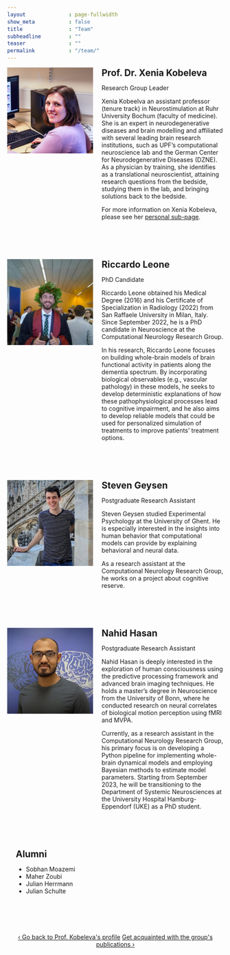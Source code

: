 ```yaml
---
layout              : page-fullwidth
show_meta           : false
title               : "Team"
subheadline         : ""
teaser              : ""
permalink           : "/team/"
---
```


<style>
@media (min-width: 500px) {
    .media {
        display: grid;
        grid-template-columns: fit-content(200px) 1fr;
        grid-template-rows:1fr auto;
        grid-template-areas:
            "image content"
            "image footer";
        grid-gap: 20px;
        margin-bottom: 4em;
    }
	
    .img {
        grid-area: image;
    }

    .content {
        grid-area: content;
    }

    .footer {
        grid-area: footer;
    }
}
</style>


<div class="media">
	<div class="img">
		<img src="/images/profile_xeniakobeleva.jpg">
	</div>
	<div class="content">
		<h2 style="margin:0px;">Prof. Dr. Xenia Kobeleva</h2>
		<p>Research Group Leader</p>
		<p>Xenia Kobeelva an assistant professor (tenure track) in Neurostimulation at Ruhr University Bochum (faculty of medicine). She is an expert in neurodegenerative diseases and brain modelling and affiliated with several leading brain research institutions, such as UPF’s computational neuroscience lab and the German Center for Neurodegenerative Diseases (DZNE). As a physician by training, she identifies as a translational neuroscientist, attaining research questions from the bedside, studying them in the lab, and bringing solutions back to the bedside.</p>
		<p>For more information on Xenia Kobeleva, please see her <a href="https://computationalneurology.com/xenia-kobeleva">personal sub-page</a>.</p>
	</div>
</div>

<div class="media">
	<div class="img">
		<img src="/images/profile_riccardoleone.jpg">
	</div>
	<div class="content">
		<h2 style="margin:0px;">Riccardo Leone</h2>
		<p>PhD Candidate</p>
		<p>Riccardo Leone obtained his Medical Degree (2016) and his Certificate of Specialization in Radiology (2022) from San Raffaele University in Milan, Italy. Since September 2022, he is a PhD candidate in Neuroscience at the Computational Neurology Research Group.</p>
		<p>In his research, Riccardo Leone focuses on building whole-brain models of brain functional activity in patients along the dementia spectrum. By incorporating biological observables (e.g., vascular pathology) in these models, he seeks to develop deterministic explanations of how these pathophysiological processes lead to cognitive impairment, and he also aims to develop reliable models that could be used for personalized simulation of treatments to improve patients’ treatment options.</p>
	</div>
</div>

<div class="media">
	<div class="img">
		<img src="/images/profile_stevengeysen.jpg">
	</div>
	<div class="content">
		<h2 style="margin:0px;">Steven Geysen</h2>
		<p>Postgraduate Research Assistant</p>
		<p>Steven Geysen studied Experimental Psychology at the University of Ghent. He is especially interested in the insights into human behavior that computational models can provide by explaining behavioral and neural data.</p>
		<p>As a research assistant at the Computational Neurology Research Group, he works on a project about cognitive reserve.</p>
	</div>
</div>

<div class="media">
	<div class="img">
		<img src="/images/profile_nahidhasan.jpg">
	</div>
	<div class="content">
		<h2 style="margin:0px;">Nahid Hasan</h2>
		<p>Postgraduate Research Assistant</p>
		<p>Nahid Hasan is deeply interested in the exploration of human consciousness using the predictive processing framework and advanced brain imaging techniques. He holds a master’s degree in Neuroscience from the University of Bonn, where he conducted research on neural correlates of biological motion perception using fMRI and MVPA.</p>
		<p>Currently, as a research assistant in the Computational Neurology Research Group, his primary focus is on developing a Python pipeline for implementing whole-brain dynamical models and employing Bayesian methods to estimate model parameters. Starting from September 2023, he will be transitioning to the Department of Systemic Neurosciences at the University Hospital Hamburg-Eppendorf (UKE) as a PhD student.</p>
	</div>
</div>

<div class="media">
	<div class="img">
	</div>
	<div class="content">
		<h2 style="margin:0px;">Alumni</h2>
		<ul>
    			<li>Sobhan Moazemi</li>
			<li>Maher Zoubi</li>
			<li>Julian Herrmann</li>
			<li>Julian Schulte</li>
		</ul>
	</div>
</div>


<div style="text-align: center;">
<a class="radius button small" href="{{ site.url }}{{ site.baseurl }}/xenia-kobeleva/">‹ Go back to Prof. Kobeleva's profile</a>
<a class="radius button small" href="{{ site.url }}{{ site.baseurl }}/publications/">Get acquainted with the group's publications ›</a>
</div>

<br><br>
